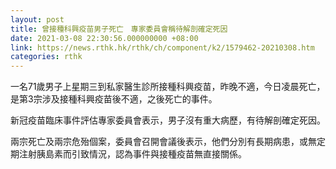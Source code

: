 ```yaml
---
layout: post
title: 曾接種科興疫苗男子死亡　專家委員會稱待解剖確定死因
date: 2021-03-08 22:30:56.000000000 +08:00
link: https://news.rthk.hk/rthk/ch/component/k2/1579462-20210308.htm
categories: rthk
---
```


一名71歲男子上星期三到私家醫生診所接種科興疫苗，昨晚不適，今日凌晨死亡，是第3宗涉及接種科興疫苗後不適，之後死亡的事件。

新冠疫苗臨床事件評估專家委員會表示，男子沒有重大病歷，有待解剖確定死因。

兩宗死亡及兩宗危殆個案，委員會召開會議後表示，他們分別有長期病患，或無定期注射胰島素而引致情況，認為事件與接種疫苗無直接關係。
